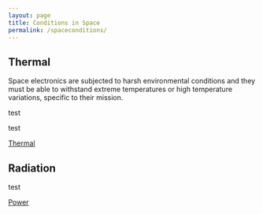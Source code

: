 ```yaml
---
layout: page
title: Conditions in Space
permalink: /spaceconditions/
---
```


## Thermal

Space electronics are subjected to harsh environmental conditions and they must be able to withstand extreme temperatures or high temperature variations, specific to their mission. 

test

test

<a href = '{{ site.baseurl }}/spaceconditions/thermal'>Thermal</a>


## Radiation

test

<a href = '{{ site.baseurl }}/spaceconditions/power'> Power</a>

